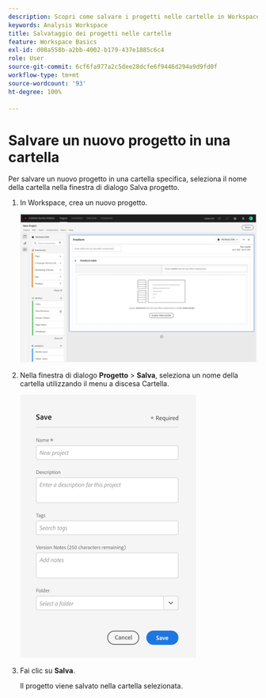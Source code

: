 ```yaml
---
description: Scopri come salvare i progetti nelle cartelle in Workspace
keywords: Analysis Workspace
title: Salvataggio dei progetti nelle cartelle
feature: Workspace Basics
exl-id: d08a558b-a2bb-4002-b179-437e1885c6c4
role: User
source-git-commit: 6cf6fa977a2c5dee28dcfe6f9446d294a9d9fd0f
workflow-type: tm+mt
source-wordcount: '93'
ht-degree: 100%

---
```


# Salvare un nuovo progetto in una cartella

<!-- Is this article still needed -->


Per salvare un nuovo progetto in una cartella specifica, seleziona il nome della cartella nella finestra di dialogo Salva progetto.

1. In Workspace, crea un nuovo progetto.

   ![Finestra della tabella a forma libera in cui è possibile creare un nuovo progetto.](/help/analysis-workspace/build-workspace-project/assets/save-to-folder1.png)

1. Nella finestra di dialogo **Progetto** > **Salva**, seleziona un nome della cartella utilizzando il menu a discesa Cartella.

   ![Finestra Salva in cui salvare il nuovo progetto in una cartella.](/help/analysis-workspace/build-workspace-project/assets/save-to-folder2.png)

1. Fai clic su **Salva**.

   Il progetto viene salvato nella cartella selezionata.
